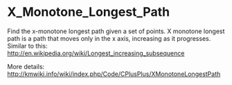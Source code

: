 X_Monotone_Longest_Path
=======================

Find the x-monotone longest path given a set of points. X monotone longest path is a path that moves only in the x axis, increasing as it progresses. Similar to this: http://en.wikipedia.org/wiki/Longest_increasing_subsequence

More details: http://kmwiki.info/wiki/index.php/Code/CPlusPlus/XMonotoneLongestPath